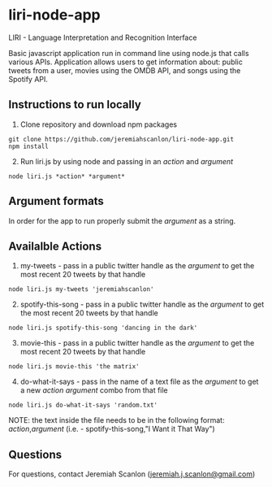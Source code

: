 # liri-node-app
LIRI - Language Interpretation and Recognition Interface

Basic javascript application run in command line using node.js that calls various APIs. Application allows users to get information about: public tweets from a user, movies using the OMDB API, and songs using the Spotify API. 
 
## Instructions to run locally 

1) Clone repository and download npm packages 

```
git clone https://github.com/jeremiahscanlon/liri-node-app.git
npm install
```

2) Run liri.js by using node and passing in an *action* and *argument*

````
node liri.js *action* *argument*
````

## Argument formats

In order for the app to run properly submit the *argument* as a string.

## Availalble Actions

1) my-tweets - pass in a public twitter handle as the *argument* to get the most recent 20 tweets by that handle
````
node liri.js my-tweets 'jeremiahscanlon'
````

2) spotify-this-song - pass in a public twitter handle as the *argument* to get the most recent 20 tweets by that handle

````
node liri.js spotify-this-song 'dancing in the dark'
````

3) movie-this - pass in a public twitter handle as the *argument* to get the most recent 20 tweets by that handle

````
node liri.js movie-this 'the matrix'
````

4) do-what-it-says - pass in the name of a text file as the *argument* to get a new *action* *argument* combo from that file

````
node liri.js do-what-it-says 'random.txt'
````

NOTE: the text inside the file needs to be in the following format: *action*,*argument* (i.e. - spotify-this-song,"I Want it That Way")


## Questions

For questions, contact Jeremiah Scanlon (jeremiah.j.scanlon@gmail.com)
